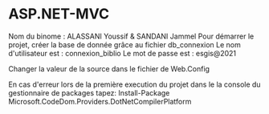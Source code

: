 # ASP.NET-MVC
Nom du binome : ALASSANI Youssif & SANDANI Jammel
Pour démarrer le projet, créer la base de donnée grâce au fichier db_connexion
Le nom d'utilisateur est : connexion_biblio
Le mot de passe est : esgis@2021

Changer la valeur de la source dans le fichier de Web.Config

<add name="BD_BIBLIOTHEQUEEntities" connectionString="metadata=res://*/Models.Model1.csdl|res://*/Models.Model1.ssdl|res://*/Models.Model1.msl;provider=System.Data.SqlClient;provider connection string=&quot;data source=PC-FACILIX\YALASSANI;initial catalog=BD_BIBLIOTHEQUE;user id=connexion_biblio;password=esgis@2021;MultipleActiveResultSets=True;App=EntityFramework&quot;" providerName="System.Data.EntityClient" />

En cas d'erreur lors de la première execution du projet dans le  la console du gestionnaire de packages tapez: 
Install-Package Microsoft.CodeDom.Providers.DotNetCompilerPlatform
